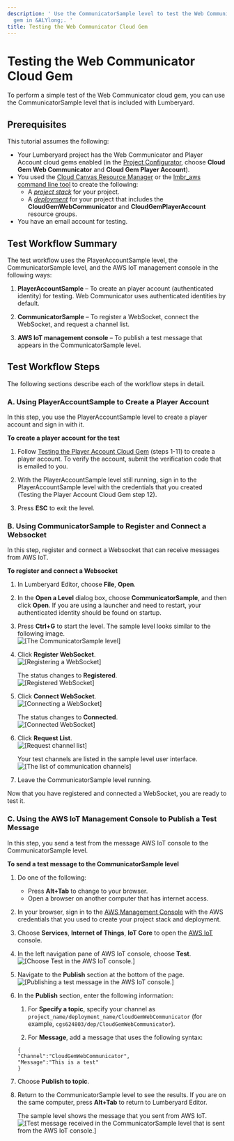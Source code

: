 ```yaml
---
description: ' Use the CommunicatorSample level to test the Web Communicator cloud
  gem in &ALYlong;. '
title: Testing the Web Communicator Cloud Gem
---
```

# Testing the Web Communicator Cloud Gem<a name="cloud-canvas-cloud-gem-web-communicator-sample-level"></a>

To perform a simple test of the Web Communicator cloud gem, you can use the CommunicatorSample level that is included with Lumberyard\.

## Prerequisites<a name="cloud-canvas-cloud-gem-web-communicator-sample-level-prerequisites"></a>

This tutorial assumes the following:
+ Your Lumberyard project has the Web Communicator and Player Account cloud gems enabled \(in the [Project Configurator](https://docs.aws.amazon.com/lumberyard/latest/userguide/configurator-intro.html), choose **Cloud Gem Web Communicator** and **Cloud Gem Player Account**\)\.
+ You used the [Cloud Canvas Resource Manager](https://docs.aws.amazon.com/lumberyard/latest/userguide/cloud-canvas-ui-rm-overview.html) or the [lmbr\_aws command line tool](cloud-canvas-command-line.md) to create the following: 
  + A [*project stack*](cloud-canvas-ui-rm-project-stack.md) for your project\.
  + A [*deployment*](cloud-canvas-ui-rm-deployments.md) for your project that includes the **CloudGemWebCommunicator** and **CloudGemPlayerAccount** resource groups\.
+ You have an email account for testing\.

## Test Workflow Summary<a name="cloud-canvas-cloud-gem-web-communicator-sample-level-test-workflow-summary"></a>

The test workflow uses the PlayerAccountSample level, the CommunicatorSample level, and the AWS IoT management console in the following ways:

1. **PlayerAccountSample** – To create an player account \(authenticated identity\) for testing\. Web Communicator uses authenticated identities by default\.

1. **CommunicatorSample** – To register a WebSocket, connect the WebSocket, and request a channel list\.

1. **AWS IoT management console** – To publish a test message that appears in the CommunicatorSample level\.

## Test Workflow Steps<a name="cloud-canvas-cloud-gem-web-communicator-sample-level-test-workflow-steps"></a>

The following sections describe each of the workflow steps in detail\.

### A\. Using PlayerAccountSample to Create a Player Account<a name="cloud-canvas-cloud-gem-web-communicator-sample-level-playeraccountsample"></a>

In this step, you use the PlayerAccountSample level to create a player account and sign in with it\.

**To create a player account for the test**

1. Follow [Testing the Player Account Cloud Gem](https://docs.aws.amazon.com/lumberyard/latest/userguide/cloud-canvas-cloud-gem-player-account-testing.html) \(steps 1\-11\) to create a player account\. To verify the account, submit the verification code that is emailed to you\.

1. With the PlayerAccountSample level still running, sign in to the PlayerAccountSample level with the credentials that you created \(Testing the Player Account Cloud Gem step 12\)\.

1. Press **ESC** to exit the level\.

### B\. Using CommunicatorSample to Register and Connect a Websocket<a name="cloud-canvas-cloud-gem-web-communicator-sample-level-communicatorsample"></a>

In this step, register and connect a Websocket that can receive messages from AWS IoT\.

**To register and connect a Websocket**

1. In Lumberyard Editor, choose **File**, **Open**\.

1. In the **Open a Level** dialog box, choose **CommunicatorSample**, and then click **Open**\. If you are using a launcher and need to restart, your authenticated identity should be found on startup\.

1. Press **Ctrl\+G** to start the level\. The sample level looks similar to the following image\.  
![\[The CommunicatorSample level\]](/images/userguide/cloud_canvas/cloud-canvas-cloud-gem-web-communicator-sample-level-1.png)

1. Click **Register WebSocket**\.  
![\[Registering a WebSocket\]](/images/userguide/cloud_canvas/cloud-canvas-cloud-gem-web-communicator-sample-level-2.png)

   The status changes to **Registered**\.  
![\[Registered WebSocket\]](/images/userguide/cloud_canvas/cloud-canvas-cloud-gem-web-communicator-sample-level-3.png)

1. Click **Connect WebSocket**\.  
![\[Connecting a WebSocket\]](/images/userguide/cloud_canvas/cloud-canvas-cloud-gem-web-communicator-sample-level-4.png)

   The status changes to **Connected**\.  
![\[Connected WebSocket\]](/images/userguide/cloud_canvas/cloud-canvas-cloud-gem-web-communicator-sample-level-5.png)

1. Click **Request List**\.  
![\[Request channel list\]](/images/userguide/cloud_canvas/cloud-canvas-cloud-gem-web-communicator-sample-level-6.png)

   Your test channels are listed in the sample level user interface\.  
![\[The list of communication channels\]](/images/userguide/cloud_canvas/cloud-canvas-cloud-gem-web-communicator-sample-level-7.png)

1. Leave the CommunicatorSample level running\.

Now that you have registered and connected a WebSocket, you are ready to test it\.

### C\. Using the AWS IoT Management Console to Publish a Test Message<a name="cloud-canvas-cloud-gem-web-communicator-sample-level-aws-iot-management-console"></a>

In this step, you send a test from the message AWS IoT console to the CommunicatorSample level\.

**To send a test message to the CommunicatorSample level**

1. Do one of the following:
   + Press **Alt\+Tab** to change to your browser\.
   + Open a browser on another computer that has internet access\.

1. In your browser, sign in to the [AWS Management Console](https://console.aws.amazon.com/) with the AWS credentials that you used to create your project stack and deployment\.

1. Choose **Services**, **Internet of Things**, **IoT Core** to open the [AWS IoT](https://console.aws.amazon.com/iot/) console\.

1. In the left navigation pane of AWS IoT console, choose **Test**\.  
![\[Choose Test in the AWS IoT console.\]](/images/userguide/cloud_canvas/cloud-canvas-cloud-gem-web-communicator-sample-level-8.png)

   

1. Navigate to the **Publish** section at the bottom of the page\.  
![\[Publishing a test message in the AWS IoT console.\]](/images/userguide/cloud_canvas/cloud-canvas-cloud-gem-web-communicator-sample-level-9.png)

1. In the **Publish** section, enter the following information:

   1. For **Specify a topic**, specify your channel as `project_name/deployment_name/CloudGemWebCommunicator` \(for example, `cgs624803/dep/CloudGemWebCommunicator`\)\.

   1. For **Message**, add a message that uses the following syntax:

   ```
   {
   "Channel":"CloudGemWebCommunicator",
   "Message":"This is a test"
   }
   ```

1. Choose **Publish to topic**\.

1. Return to the CommunicatorSample level to see the results\. If you are on the same computer, press **Alt\+Tab** to return to Lumberyard Editor\.

   The sample level shows the message that you sent from AWS IoT\.  
![\[Test message received in the CommunicatorSample level that is sent from the AWS IoT console.\]](/images/userguide/cloud_canvas/cloud-canvas-cloud-gem-web-communicator-sample-level-10.png)